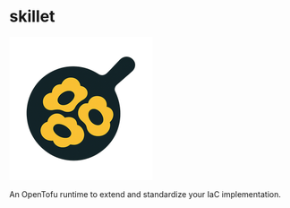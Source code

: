 # skillet

![skillet logo](./assets/images/skillet_256.png)

An OpenTofu runtime to extend and standardize your IaC implementation.
